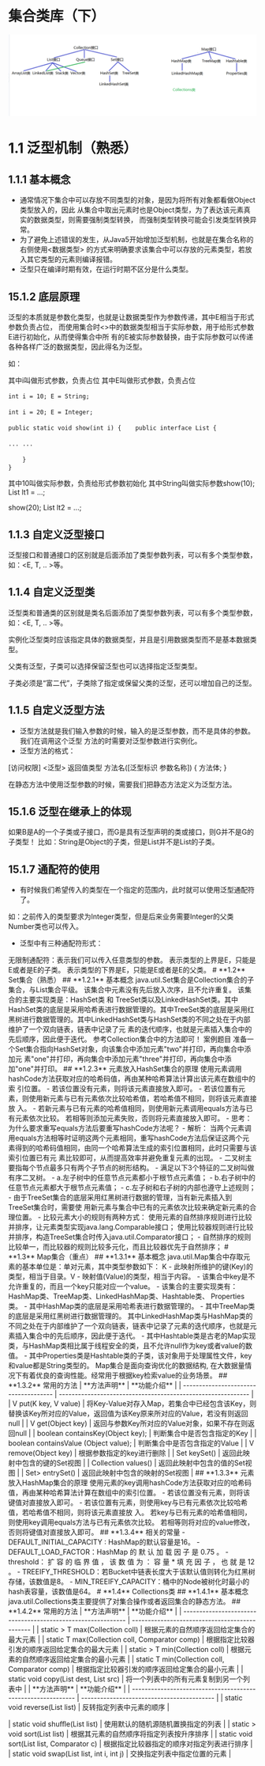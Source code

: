 # 集合类库（下）

![image-20220629003659933](集合类库（下）.assets/image-20220629003659933.png)

# **1.1** 泛型机制（熟悉）



## **1.1.1** 基本概念

- 通常情况下集合中可以存放不同类型的对象，是因为将所有对象都看做Object类型放入的，因此  从集合中取出元素时也是Object类型，为了表达该元素真实的数据类型，则需要强制类型转换，  而强制类型转换可能会引发类型转换异常。
- 为了避免上述错误的发生，从Java5开始增加泛型机制，也就是在集合名称的右侧使用<数据类型>   的方式来明确要求该集合中可以存放的元素类型，若放入其它类型的元素则编译报错。
- 泛型只在编译时期有效，在运行时期不区分是什么类型。

## **15.1.2** 底层原理

泛型的本质就是参数化类型，也就是让数据类型作为参数传递，其中E相当于形式参数负责占位，  而使用集合时<>中的数据类型相当于实际参数，用于给形式参数E进行初始化，从而使得集合中所  有的E被实际参数替换，由于实际参数可以传递各种各样广泛的数据类型，因此得名为泛型。

如：

其中i叫做形式参数，负责占位	其中E叫做形式参数，负责占位

```
int i = 10;	E = String;

int i = 20;	E = Integer;

public static void show(int i) {	public interface List {

...	...

    }	
}
```

其中10叫做实际参数，负责给形式参数初始化	其中String叫做实际参数show(10);	List lt1 = ...;

show(20);	List lt2 = ...;

## **1.1.3** 自定义泛型接口

泛型接口和普通接口的区别就是后面添加了类型参数列表，可以有多个类型参数，如：<E, T, .. >等。

## **1.1.4** 自定义泛型类

泛型类和普通类的区别就是类名后面添加了类型参数列表，可以有多个类型参数，如：<E, T, .. >等。

实例化泛型类时应该指定具体的数据类型，并且是引用数据类型而不是基本数据类型。 

父类有泛型，子类可以选择保留泛型也可以选择指定泛型类型。

子类必须是“富二代”，子类除了指定或保留父类的泛型，还可以增加自己的泛型。

## **1.1.5** 自定义泛型方法

- 泛型方法就是我们输入参数的时候，输入的是泛型参数，而不是具体的参数。我们在调用这个泛型  方法的时需要对泛型参数进行实例化。
- 泛型方法的格式：

[访问权限] <泛型> 返回值类型 方法名([泛型标识 参数名称]) { 方法体; }

在静态方法中使用泛型参数的时候，需要我们把静态方法定义为泛型方法。



## **15.1.6** 泛型在继承上的体现

如果B是A的一个子类或子接口，而G是具有泛型声明的类或接口，则G并不是G的子类型！  比如：String是Object的子类，但是List并不是List的子类。

## **15.1.7** 通配符的使用

- 有时候我们希望传入的类型在一个指定的范围内，此时就可以使用泛型通配符了。

如：之前传入的类型要求为Integer类型，但是后来业务需要Integer的父类Number类也可以传入。

- 泛型中有三种通配符形式：

<?> 无限制通配符：表示我们可以传入任意类型的参数。

<? extends E> 表示类型的上界是E，只能是E或者是E的子类。

<? super E> 表示类型的下界是E，只能是E或者是E的父类。

 

# **1.2** Set集合（熟悉）

## **1.2.1** 基本概念

java.util.Set集合是Collection集合的子集合，与List集合平级。  该集合中元素没有先后放入次序，且不允许重复。

该集合的主要实现类是：HashSet类 和 TreeSet类以及LinkedHashSet类。其中HashSet类的底层是采用哈希表进行数据管理的。其中TreeSet类的底层是采用红黑树进行数据管理的。其中LinkedHashSet类与HashSet类的不同之处在于内部维护了一个双向链表，链表中记录了元 素的迭代顺序，也就是元素插入集合中的先后顺序，因此便于迭代。

参考Collection集合中的方法即可！ 

案例题目

准备一个Set集合指向HashSet对象，向该集合中添加元素"two"并打印，再向集合中添加元  素"one"并打印，再向集合中添加元素"three"并打印，再向集合中添加"one"并打印。

## **1.2.3** 元素放入HashSet集合的原理

使用元素调用hashCode方法获取对应的哈希码值，再由某种哈希算法计算出该元素在数组中的索 引位置。

- 若该位置没有元素，则将该元素直接放入即可。
- 若该位置有元素，则使用新元素与已有元素依次比较哈希值，若哈希值不相同，则将该元素直接放  入。
- 若新元素与已有元素的哈希值相同，则使用新元素调用equals方法与已有元素依次比较。  若相等则添加元素失败，否则将元素直接放入即可。

- 思考：为什么要求重写equals方法后要重写hashCode方法呢？
- 解析：

当两个元素调用equals方法相等时证明这两个元素相同，重写hashCode方法后保证这两个元 素得到的哈希码值相同，由同一个哈希算法生成的索引位置相同，此时只需要与该索引位置已有元 素比较即可，从而提高效率并避免重复元素的出现。



- 二叉树主要指每个节点最多只有两个子节点的树形结构。
- 满足以下3个特征的二叉树叫做有序二叉树。
- a.左子树中的任意节点元素都小于根节点元素值；
-  b.右子树中的任意节点元素都大于根节点元素值；
-  c.左子树和右子树的内部也遵守上述规则；

- 由于TreeSet集合的底层采用红黑树进行数据的管理，当有新元素插入到TreeSet集合时，需要使  用新元素与集合中已有的元素依次比较来确定新元素的合理位置。
- 比较元素大小的规则有两种方式：

使用元素的自然排序规则进行比较并排序，让元素类型实现java.lang.Comparable接口；  使用比较器规则进行比较并排序，构造TreeSet集合时传入java.util.Comparator接口；

- 自然排序的规则比较单一，而比较器的规则比较多元化，而且比较器优先于自然排序；

 

# **1.3** Map集合（重点）

## **1.3.1** 基本概念

java.util.Map<K,V>集合中存取元素的基本单位是：单对元素，其中类型参数如下：   K - 此映射所维护的键(Key)的类型，相当于目录。V - 映射值(Value)的类型，相当于内容。

- 该集合中key是不允许重复的，而且一个key只能对应一个value。
- 该集合的主要实现类有：HashMap类、TreeMap类、LinkedHashMap类、Hashtable类、

Properties类。

- 其中HashMap类的底层是采用哈希表进行数据管理的。
-  其中TreeMap类的底层是采用红黑树进行数据管理的。

其中LinkedHashMap类与HashMap类的不同之处在于内部维护了一个双向链表，链表中记录了元素的迭代顺序，也就是元素插入集合中的先后顺序，因此便于迭代。

- 其中Hashtable类是古老的Map实现类，与HashMap类相比属于线程安全的类，且不允许null作为key或者value的数值。
- 其中Properties类是Hashtable类的子类，该对象用于处理属性文件，key和value都是String类型的。

Map集合是面向查询优化的数据结构, 在大数据量情况下有着优良的查询性能。经常用于根据key检索value的业务场景。

## **1.3.2** 常用的方法

| **方法声明**                          | **功能介绍**                                                 |
| ------------------------------------- | ------------------------------------------------------------ |
| V put(K key, V value)                 | 将Key-Value对存入Map，若集合中已经包含该Key，则替换该Key所对应的Value，返回值为该Key原来所对应的Value，若没有则返回null |
| V get(Object key)                     | 返回与参数Key所对应的Value对象，如果不存在则返回null         |
| boolean containsKey(Object key);      | 判断集合中是否包含指定的Key                                  |
| boolean containsValue (Object value); | 判断集合中是否包含指定的Value                                |
| V remove(Object key)                  | 根据参数指定的key进行删除                                    |
| Set keySet()                          | 返回此映射中包含的键的Set视图                                |
| Collection values()                   | 返回此映射中包含的值的Set视图                                |
| Set<Map.Entry<K,V>> entrySet()        | 返回此映射中包含的映射的Set视图                              |

## **1.3.3** 元素放入HashMap集合的原理

使用元素的key调用hashCode方法获取对应的哈希码值，再由某种哈希算法计算在数组中的索引位置。

- 若该位置没有元素，则将该键值对直接放入即可。
- 若该位置有元素，则使用key与已有元素依次比较哈希值，若哈希值不相同，则将该元素直接放  入。

若key与已有元素的哈希值相同，则使用key调用equals方法与已有元素依次比较。  若相等则将对应的value修改，否则将键值对直接放入即可。

## **1.3.4** 相关的常量

- DEFAULT_INITIAL_CAPACITY : HashMap的默认容量是16。
- DEFAULT_LOAD_FACTOR：HashMap 的 默 认 加 载 因 子 是 0.75 。           
- threshold： 扩 容 的 临 界 值 ， 该 数 值 为 ： 容 量 * 填 充 因 子 ， 也 就 是 12 。 
- TREEIFY_THRESHOLD：若Bucket中链表长度大于该默认值则转化为红黑树存储，该数值是8。
- MIN_TREEIFY_CAPACITY：桶中的Node被树化时最小的hash表容量，该数值是64。

# **1.4** Collections类

## **1.4.1** 基本概念

java.util.Collections类主要提供了对集合操作或者返回集合的静态方法。

## **1.4.2** 常用的方法

| **方法声明**                                                 | **功能介绍**                                   |
| ------------------------------------------------------------ | ---------------------------------------------- |
| static <T extends Object & Comparable<? super T>> T max(Collection<? extends T> coll) | 根据元素的自然顺序返回给定集合的最大元素       |
| static T max(Collection<? extends T> coll, Comparator<? super T> comp) | 根据指定比较器引发的顺序返回给定集合的最大元素 |
| static <T extends Object & Comparable<?super T>> T min(Collection<? extends T> coll) | 根据元素的自然顺序返回给定集合的最小元素       |
| static T min(Collection<? extends T> coll, Comparator<? super T> comp) | 根据指定比较器引发的顺序返回给定集合的最小元素 |
| static void copy(List<? super T> dest, List<? extends T> src) | 将一个列表中的所有元素复制到另一个列表中       |

| **方法声明**                                                 | **功能介绍**                               |
| ------------------------------------------------------------ | ------------------------------------------ |
| static void reverse(List<?> list)                            | 反转指定列表中元素的顺序                   |
| static void shuﬄe(List<?> list)                              | 使用默认的随机源随机置换指定的列表         |
| static <T extends Comparable<? super T>> void sort(List list) | 根据其元素的自然顺序将指定列表按升序排序   |
| static void sort(List list, Comparator<? super T> c)         | 根据指定比较器指定的顺序对指定列表进行排序 |
| static void swap(List<?> list, int i, int j)                 | 交换指定列表中指定位置的元素               |

 